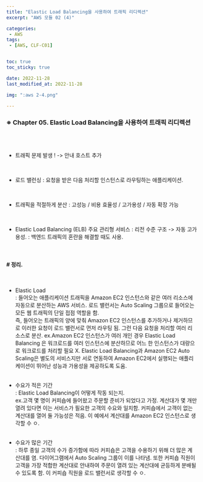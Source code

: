 ```yaml
---
title: "Elastic Load Balancing을 사용하여 트래픽 리디렉션"
excerpt: "AWS 모듈 02 (4)"

categories:
 - AWS
tags:
 - [AWS, CLF-C01]


toc: true
toc_sticky: true

date: 2022-11-28
last_modified_at: 2022-11-28

img: ":aws 2-4.png"

---
```


<!-- outline-start -->



###  ※ Chapter 05. Elastic Load Balancing을 사용하여 트래픽 리디렉션
<br/><br/>

- 트래픽 문제 발생 !
  -> 안내 호스트 추가
<br/>

- 로드 밸런싱 : 요청을 받은 다음 처리할 인스턴스로 라우팅하는 애플리케이션.
<br/>

- 트래픽을 적절하게 분산
 : 고성능 / 비용 효율성 / 고가용성 / 자동 확장 가능
<br/>

- Elastic Load Balancing (ELB) 주요 관리형 서비스
 : 리전 수준 구조 -> 자동 고가용성.
 : 백엔드 트래픽의 혼란을 해결할 때도 사용.
<br/><br/><br/>




#### # 정리.
<br/>

- Elastic Load <br/>
: 들어오는 애플리케이션 트래픽을 Amazon EC2 인스턴스와 같은 여러 리소스에 자동으로 분산하는 AWS 서비스. 로드 밸런서는 Auto Scaling 그룹으로 들어오는 모든 웹 트래픽의 단일 접점 역할을 함. <br/>
즉, 들어오는 트래픽의 양에 맞춰 Amazon EC2 인스턴스를 추가하거나 제거하므로 이러한 요청이 로드 밸런서로 먼저 라우팅 됨. 그런 다음 요청을 처리할 여러 리소스로 분산. ex.Amazon EC2 인스턴스가 여러 개인 경우 Elastic Load Balancing 은 워크로드를 여러 인스턴스에 분산하므로 어느 한 인스턴스가 대량으로 워크로드를 처리할 필요 X. Elastic Load Balancing과 Amazon EC2 Auto Scaling은 별도의 서비스지만 서로 연동하여 Amazon EC2에서 실행되는 애플리케이션이 뛰어난 성능과 가용성을 제공하도록 도움.
<br/><br/>

- 수요가 적은 기간 <br/>
: Elastic Load Balancing이 어떻게 작동 되는지.<br/>
 ex.고객 몇 명이 커피숍에 들어왔고 주문할 준비가 되었다고 가정. 계산대가 몇 개만 열려 있다면 이는 서비스가 필요한 고객의 수요와 일치함. 커피숍에서 고객이 없는 계산대를 열어 둘 가능성은 적음. 이 예에서 계산대를 Amazon EC2 인스턴스로 생각할 수 ㅇ.
<br/><br/>

- 수요가 많은 기간 <br/>
: 하루 종일 고객의 수가 증가함에 따라 커피숍은 고객을 수용하기 위해 더 많은 계산대를 염. 다이어그램에서 Auto Scaling 그룹이 이를 나타냄. 또한 커피숍 직원이 고객을 가장 적합한 계산대로 안내하여 주문이 열려 있는 계산대에 균등하게 분배될 수 있도록 함. 이 커피숍 직원을 로드 밸런서로 생각할 수 ㅇ.





